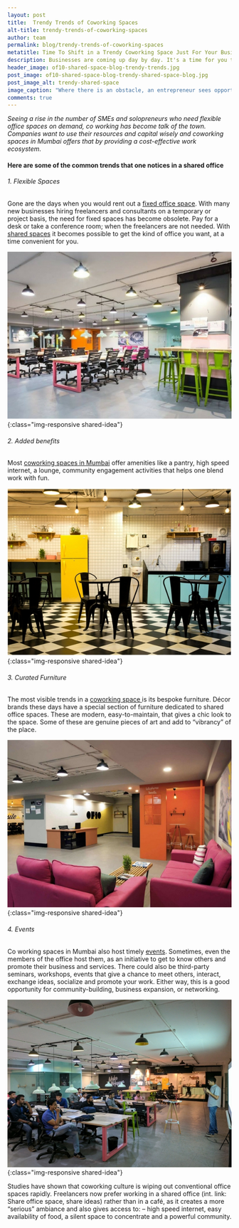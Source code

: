 ```yaml
---
layout: post
title:  Trendy Trends of Coworking Spaces
alt-title: trendy-trends-of-coworking-spaces
author: team
permalink: blog/trendy-trends-of-coworking-spaces
metatitle: Time To Shift in a Trendy Coworking Space Just For Your Business
description: Businesses are coming up day by day. It's a time for you to move your office from boring square to a very trendy coworking space and get visibility in the market.
header_image: of10-shared-space-blog-trendy-trends.jpg
post_image: of10-shared-space-blog-trendy-shared-space-blog.jpg
post_image_alt: trendy-shared-space
image_caption: "Where there is an obstacle, an entrepreneur sees opportunity."
comments: true
---
```


*Seeing a rise in the number of SMEs and solopreneurs who need flexible office spaces on demand, co working has become talk of the town. Companies want to use their resources and capital wisely and coworking spaces in Mumbai offers that by providing a cost-effective work ecosystem.*

#### Here are some of the common trends that one notices in a shared office ###

###### 1. Flexible Spaces ######

Gone are the days when you would rent out a [fixed office space](https://of10.in/2016/12/14/in-the-loving-memory-of/). With many new businesses hiring freelancers and consultants on a temporary or project basis, the need for fixed spaces has become obsolete.  Pay for a desk or take a conference room; when the freelancers are not needed. With [shared spaces](https://of10.in) it becomes possible to get the kind of office you want, at a time convenient for you.

![Flexible-spaces](/img/posts/2017-05-11-trendy-trends-of-coworking-spaces/of10-shared-space-blog-trendy-shared-space.jpg){:class="img-responsive shared-idea"}

###### 2. Added benefits ######

Most [coworking spaces in Mumbai](https://of10.in/2016/11/05/welcome-to-of10/) offer amenities like a pantry, high speed internet, a lounge, community engagement activities that  helps one blend work with fun.

![benefits](/img/posts/2017-05-11-trendy-trends-of-coworking-spaces/of10-shared-space-blog-trendy-pantry.jpg){:class="img-responsive shared-idea"}

###### 3. Curated Furniture ######

 The most visible trends in a [coworking space ](https://of10.in/2017/04/18/work-independently-together/) is its bespoke furniture. Décor brands these days have a special section of furniture dedicated to shared office spaces. These are modern, easy-to-maintain, that gives a chic look to the space. Some of these are genuine pieces of art and add to “vibrancy” of the place.

![Furniture](/img/posts/2017-05-11-trendy-trends-of-coworking-spaces/of10-shared-space-blog-trendy-shared-space-furniture.jpg){:class="img-responsive shared-idea"}

###### 4. Events ######

Co working spaces in Mumbai also host timely [events](https://of10.in/events/). Sometimes, even the members of the office host them, as an initiative to get to know others and promote their business and services. There could also be third-party seminars, workshops, events that give a chance to meet others, interact, exchange ideas, socialize and promote your work. Either way, this is a good opportunity for community-building, business expansion, or networking.

![Event](/img/posts/2017-05-11-trendy-trends-of-coworking-spaces/of10-shared-space-blog-trendy-events.jpg){:class="img-responsive shared-idea"}

Studies have shown that coworking culture is wiping out conventional office spaces rapidly. Freelancers now prefer working in a shared office (int. link: Share office space, share ideas) rather than in a café, as it creates a more “serious” ambiance and also gives access to: – high speed internet, easy availability of food, a silent space to concentrate and a powerful community.
